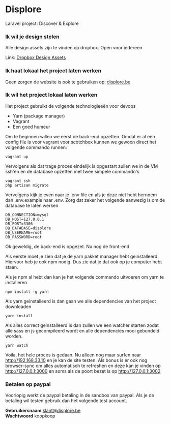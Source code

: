 # Displore
Laravel project: Discover &amp; Explore

### Ik wil je design stelen

Alle design assets zijn te vinden op dropbox. Open voor iedereen

Link:  [Dropbox Design Assets](https://www.dropbox.com/sh/rq4sdeeuwye5gbu/AAAySvRihZ9Rpyr3nef4_qPba?dl=0)

### Ik **haat** lokaal het project laten werken

Geen zorgen de website is ook te gebruiken op: [displore.be](http://displore.be)

### Ik wil het project lokaal laten werken

Het project gebruikt de volgende technologieeën voor devops

* Yarn (package manager)
* Vagrant
* Een goed humeur

Om te beginnen willen we eerst de back-end opzetten. Omdat er al een config file is voor vagrant voor scotchbox kunnen we gewoon direct het volgende commando runnen:

```
vagrant up
```

Vervolgens als dat trage proces eindelijk is opgestart zullen we in de VM ssh'en en de database opzetten met twee simpele commando's

```
vagrant ssh
php artisan migrate
```

Vervolgens kijk je even naar je .env file en als je deze niet hebt hernoem dan .env.example naar .env. Zorg dat zeker het volgende aanwezig is om de database te laten werken

```
DB_CONNECTION=mysql
DB_HOST=127.0.0.1
DB_PORT=3306
DB_DATABASE=displore	
DB_USERNAME=root
DB_PASSWORD=root
```

Ok geweldig, de back-end is opgezet. Nu nog de front-end

Als eerste moet je zien dat je de yarn pakket manager hebt geinstalleerd. Hiervoor heb je ook npm nodig. Dus zie dat je dat ook op je computer hebt staan.

Als je npm al hebt dan kan je het volgende commando uitvoeren om yarn te installeren

```
npm install -g yarn
```

Als yarn geinstalleerd is dan gaan we alle dependencies van het project downloaden

```
yarn install
```

Als alles correct geinstalleerd is dan zullen we een watcher starten zodat alle sass en js gecompileerd wordt en alle dependencies mooi gebundeld worden. 

```
yarn watch
```

Voila, het hele proces is gedaan. Nu alleen nog maar surfen naar http://192.168.33.10 en je kan de site testen. Als bonus is er ook nog browser-sync om alles automatisch te refreshen en deze kan je vinden op http://127.0.0.1:3000 en soms als de poort bezet is op http://127.0.0.1:3002 

### Betalen op paypal

Voorlopig werkt de paypal betaling in de sandbox van paypal. Als je de betaling wil testen gebruik dan het volgende test account.

**Gebruikersnaam** klant@displore.be  
**Wachtwoord** koopkoop
